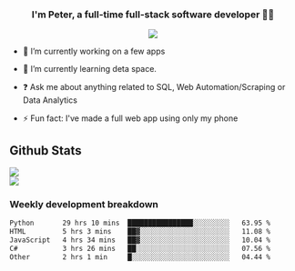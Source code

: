 
### <div align="center">I'm Peter, a full-time full-stack software developer 👨‍💻</div>  
<div align="center">
<a href="https://ko-fi.com/theofficialpeter" target="_blank" style="display: inline-block;">
                <img
                    src="https://img.shields.io/badge/Donate-Ko--fi-F16061.svg?style=flat-square&logo=ko-fi" 
                    align="center"
                />
            </a> 
</div>  

- 🔭 I’m currently working on a few apps  
  

- 🌱 I’m currently learning deta space.  
  

- ❓ Ask me about anything related to SQL, Web Automation/Scraping or Data Analytics  
  

- ⚡ Fun fact: I've made a full web app using only my phone  
  



## Github Stats  
![](https://github-readme-stats.vercel.app/api?username=TheOfficialPeter&theme=tokyonight&hide_border=true&include_all_commits=false&count_private=false)<br/>
![](https://github-readme-stats.vercel.app/api/top-langs/?username=TheOfficialPeter&theme=tokyonight&hide_border=true&include_all_commits=false&count_private=false&layout=compact)

<h3>Weekly development breakdown</h3>

<!--START_SECTION:waka-->

```txt
Python       29 hrs 10 mins  ████████████████░░░░░░░░░   63.95 %
HTML         5 hrs 3 mins    ██▓░░░░░░░░░░░░░░░░░░░░░░   11.08 %
JavaScript   4 hrs 34 mins   ██▓░░░░░░░░░░░░░░░░░░░░░░   10.04 %
C#           3 hrs 26 mins   ██░░░░░░░░░░░░░░░░░░░░░░░   07.56 %
Other        2 hrs 1 min     █░░░░░░░░░░░░░░░░░░░░░░░░   04.44 %
```

<!--END_SECTION:waka-->
